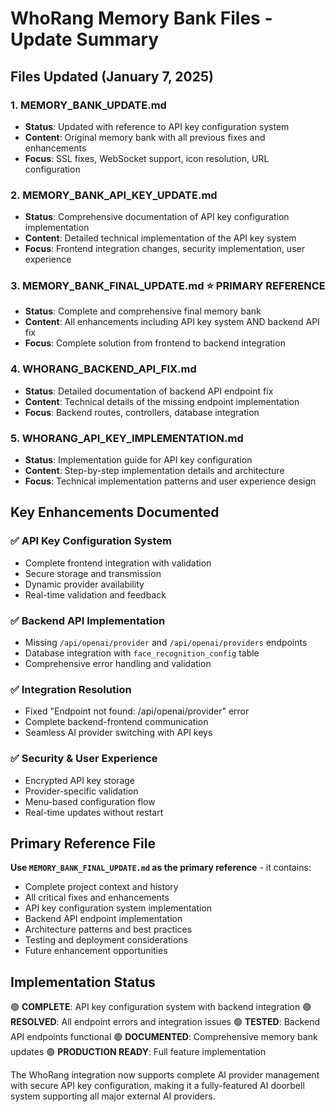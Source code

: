 # WhoRang Memory Bank Files - Update Summary

## Files Updated (January 7, 2025)

### 1. MEMORY_BANK_UPDATE.md
- **Status**: Updated with reference to API key configuration system
- **Content**: Original memory bank with all previous fixes and enhancements
- **Focus**: SSL fixes, WebSocket support, icon resolution, URL configuration

### 2. MEMORY_BANK_API_KEY_UPDATE.md
- **Status**: Comprehensive documentation of API key configuration implementation
- **Content**: Detailed technical implementation of the API key system
- **Focus**: Frontend integration changes, security implementation, user experience

### 3. MEMORY_BANK_FINAL_UPDATE.md ⭐ **PRIMARY REFERENCE**
- **Status**: Complete and comprehensive final memory bank
- **Content**: All enhancements including API key system AND backend API fix
- **Focus**: Complete solution from frontend to backend integration

### 4. WHORANG_BACKEND_API_FIX.md
- **Status**: Detailed documentation of backend API endpoint fix
- **Content**: Technical details of the missing endpoint implementation
- **Focus**: Backend routes, controllers, database integration

### 5. WHORANG_API_KEY_IMPLEMENTATION.md
- **Status**: Implementation guide for API key configuration
- **Content**: Step-by-step implementation details and architecture
- **Focus**: Technical implementation patterns and user experience design

## Key Enhancements Documented

### ✅ API Key Configuration System
- Complete frontend integration with validation
- Secure storage and transmission
- Dynamic provider availability
- Real-time validation and feedback

### ✅ Backend API Implementation
- Missing `/api/openai/provider` and `/api/openai/providers` endpoints
- Database integration with `face_recognition_config` table
- Comprehensive error handling and validation

### ✅ Integration Resolution
- Fixed "Endpoint not found: /api/openai/provider" error
- Complete backend-frontend communication
- Seamless AI provider switching with API keys

### ✅ Security & User Experience
- Encrypted API key storage
- Provider-specific validation
- Menu-based configuration flow
- Real-time updates without restart

## Primary Reference File

**Use `MEMORY_BANK_FINAL_UPDATE.md` as the primary reference** - it contains:
- Complete project context and history
- All critical fixes and enhancements
- API key configuration system implementation
- Backend API endpoint implementation
- Architecture patterns and best practices
- Testing and deployment considerations
- Future enhancement opportunities

## Implementation Status

🟢 **COMPLETE**: API key configuration system with backend integration
🟢 **RESOLVED**: All endpoint errors and integration issues
🟢 **TESTED**: Backend API endpoints functional
🟢 **DOCUMENTED**: Comprehensive memory bank updates
🟢 **PRODUCTION READY**: Full feature implementation

The WhoRang integration now supports complete AI provider management with secure API key configuration, making it a fully-featured AI doorbell system supporting all major external AI providers.
